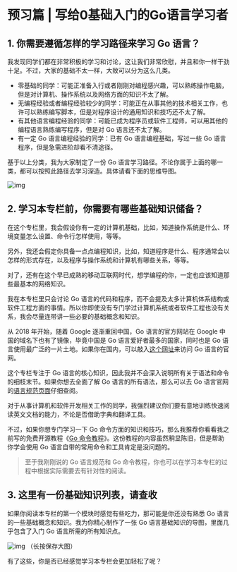 # 预习篇 | 写给0基础入门的Go语言学习者

## 1. 你需要遵循怎样的学习路径来学习 Go 语言？

我发现同学们都在非常积极的学习和讨论，这让我们非常欣慰，并且和你一样干劲十足。不过，大家的基础不太一样，大致可以分为这么几类。

- 零基础的同学：可能正准备入行或者刚刚对编程感兴趣，可以熟练操作电脑，但是对计算机、操作系统以及网络方面的知识不太了解。
- 无编程经验或者编程经验较少的同学：可能正在从事其他的技术相关工作，也许可以熟练编写脚本，但是对程序设计的通用知识和技巧还不太了解。
- 有其他语言编程经验的同学：可能已成为程序员或软件工程师，可以用其他的编程语言熟练编写程序，但是对 Go 语言还不太了解。
- 有一定 Go 语言编程经验的同学：已有 Go 语言编程基础，写过一些 Go 语言程序，但是急需进阶却看不清途径。

基于以上分类，我为大家制定了一份 Go 语言学习路径。不论你属于上面的哪一类，都可以按照此路径去学习深造。具体请看下面的思维导图。

![img](https://static001.geekbang.org/resource/image/c7/b7/c702df29da67be3c4083ecce1d0eadb7.png)

## 2. 学习本专栏前，你需要有哪些基础知识储备？

在这个专栏里，我会假设你有一定的计算机基础，比如，知道操作系统是什么、环境变量怎么设置、命令行怎样使用，等等。

另外，我还会假定你具备一点点编程知识，比如，知道程序是什么、程序通常会以怎样的形式存在，以及程序与操作系统和计算机有哪些关系，等等。

对了，还有在这个早已成熟的移动互联网时代，想学编程的你，一定也应该知道那些最基本的网络知识。

我在本专栏里只会讨论 Go 语言的代码和程序，而不会提及太多计算机体系结构或软件工程方面的事情。所以你即使没有专门学过计算机系统或者软件工程也没有关系，我会尽量连带讲一些必要的基础概念和知识。

从 2018 年开始，随着 Google 逐渐重回中国，Go 语言的官方网站在 Google 中国的域名下也有了镜像，毕竟中国是 Go 语言爱好者最多的国家，同时也是 Go 语言使用最广泛的一片土地。如果你在国内，可以敲入[这个网址](https://golang.google.cn)来访问 Go 语言的官网。

这个专栏专注于 Go 语言的核心知识，因此我并不会深入说明所有关于语法和命令的细枝末节。如果你想去全面了解 Go 语言的所有语法，那么可以去 Go 语言官网的[语言规范页面](https://golang.google.cn/ref/spec)仔细查阅。

对于从事计算机和软件开发相关工作的同学，我强烈建议你们要有意地训练快速阅读英文文档的能力，不论是否借助字典和翻译工具。

不过，如果你想专门学习一下 Go 命令方面的知识和技巧，那么我推荐你看看我之前写的免费开源教程《[Go 命令教程](https://github.com/hyper0x/go_command_tutorial)》。这份教程的内容虽然稍显陈旧，但是帮助你学会使用 Go 语言自带的常用命令和工具肯定是没问题的。

> 至于我刚刚说的 Go 语言规范和 Go 命令教程，你也可以在学习本专栏的过程中根据实际需要去有针对性的阅读。

## 3. 这里有一份基础知识列表，请查收

如果你阅读本专栏的第一个模块时感觉有些吃力，那可能是你还没有熟悉 Go 语言的一些基础概念和知识。我为你精心制作了一张 Go 语言基础知识的导图，里面几乎包含了入门 Go 语言所需的所有知识点。

![img](https://static001.geekbang.org/resource/image/ad/85/add8566dc5431378bda313a32a6ebb85.jpg)
（长按保存大图）

有了这些，你是否已经感觉学习本专栏会更加轻松了呢？